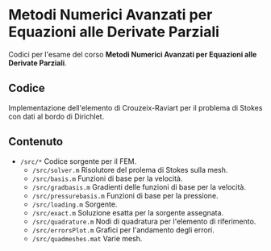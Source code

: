 # Metodi Numerici Avanzati per Equazioni alle Derivate Parziali

Codici per l'esame del corso **Metodi Numerici Avanzati per Equazioni alle Derivate Parziali**.

## Codice

Implementazione dell'elemento di Crouzeix-Raviart per il problema di Stokes con dati al bordo di Dirichlet.

## Contenuto

- `/src/*` Codice sorgente per il FEM.
	- `/src/solver.m` Risolutore del prolema di Stokes sulla mesh.
    - `/src/basis.m` Funzioni di base per la velocità.
    - `/src/gradbasis.m` Gradienti delle funzioni di base per la velocità.
    - `/src/pressurebasis.m` Funzioni di base per la pressione.
    - `/src/loading.m` Sorgente.
    - `/src/exact.m` Soluzione esatta per la sorgente assegnata.
    - `/src/quadrature.m` Nodi di quadratura per l'elemento di riferimento.
    - `/src/errorsPlot.m` Grafici per l'andamento degli errori.
    - `/src/quadmeshes.mat` Varie mesh.
